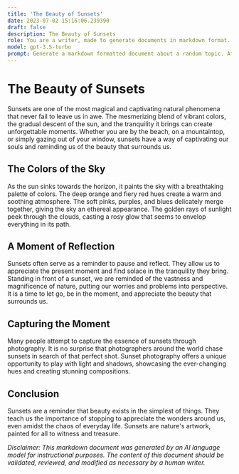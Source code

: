 ```yaml
---
title: 'The Beauty of Sunsets'
date: 2023-07-02 15:16:06.239390
draft: false
description: The Beauty of Sunsets
role: You are a writer, made to generate documents in markdown format. It is very important that all of the documents you generate are in valid markdown format.
model: gpt-3.5-turbo
prompt: Generate a markdown formatted document about a random topic. At the bottom, include a disclaimer explaining that the document was generated by you. The first line of the document should be the title. Make sure that the entire document is in proper markdown format, using a mix of various tags to make the document visually appealing.
---
```


# The Beauty of Sunsets

Sunsets are one of the most magical and captivating natural phenomena that never fail to leave us in awe. The mesmerizing blend of vibrant colors, the gradual descent of the sun, and the tranquility it brings can create unforgettable moments. Whether you are by the beach, on a mountaintop, or simply gazing out of your window, sunsets have a way of captivating our souls and reminding us of the beauty that surrounds us.

## The Colors of the Sky

As the sun sinks towards the horizon, it paints the sky with a breathtaking palette of colors. The deep orange and fiery red hues create a warm and soothing atmosphere. The soft pinks, purples, and blues delicately merge together, giving the sky an ethereal appearance. The golden rays of sunlight peek through the clouds, casting a rosy glow that seems to envelop everything in its path. 

## A Moment of Reflection

Sunsets often serve as a reminder to pause and reflect. They allow us to appreciate the present moment and find solace in the tranquility they bring. Standing in front of a sunset, we are reminded of the vastness and magnificence of nature, putting our worries and problems into perspective. It is a time to let go, be in the moment, and appreciate the beauty that surrounds us.

## Capturing the Moment

Many people attempt to capture the essence of sunsets through photography. It is no surprise that photographers around the world chase sunsets in search of that perfect shot. Sunset photography offers a unique opportunity to play with light and shadows, showcasing the ever-changing hues and creating stunning compositions.

## Conclusion

Sunsets are a reminder that beauty exists in the simplest of things. They teach us the importance of stopping to appreciate the wonders around us, even amidst the chaos of everyday life. Sunsets are nature's artwork, painted for all to witness and treasure.

*Disclaimer: This markdown document was generated by an AI language model for instructional purposes. The content of this document should be validated, reviewed, and modified as necessary by a human writer.*